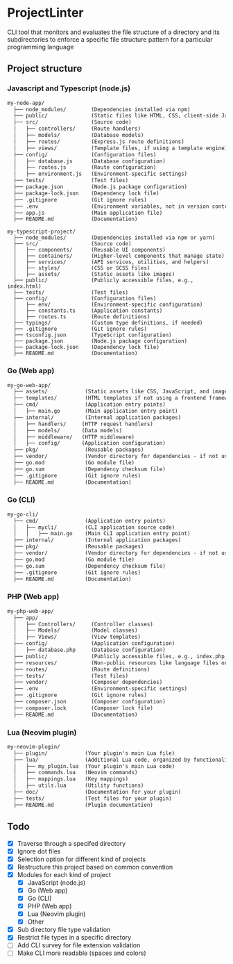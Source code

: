 # ProjectLinter

CLI tool that monitors and evaluates the file structure of a directory and its
subdirectories to enforce a specific file structure pattern for a particular
programming language

## Project structure

### Javascript and Typescript (node.js)

```txt
my-node-app/
  ├── node_modules/        (Dependencies installed via npm)
  ├── public/              (Static files like HTML, CSS, client-side JavaScript)
  ├── src/                 (Source code)
  │   ├── controllers/     (Route handlers)
  │   ├── models/          (Database models)
  │   ├── routes/          (Express.js route definitions)
  │   ├── views/           (Template files, if using a template engine)
  ├── config/              (Configuration files)
  │   ├── database.js      (Database configuration)
  │   ├── routes.js        (Route configuration)
  │   ├── environment.js   (Environment-specific settings)
  ├── tests/               (Test files)
  ├── package.json         (Node.js package configuration)
  ├── package-lock.json    (Dependency lock file)
  ├── .gitignore           (Git ignore rules)
  ├── .env                 (Environment variables, not in version control)
  ├── app.js               (Main application file)
  ├── README.md            (Documentation)

```

```text
my-typescript-project/
  ├── node_modules/        (Dependencies installed via npm or yarn)
  ├── src/                 (Source code)
  │   ├── components/      (Reusable UI components)
  │   ├── containers/      (Higher-level components that manage state)
  │   ├── services/        (API services, utilities, and helpers)
  │   ├── styles/          (CSS or SCSS files)
  │   ├── assets/          (Static assets like images)
  ├── public/              (Publicly accessible files, e.g., index.html)
  ├── tests/               (Test files)
  ├── config/              (Configuration files)
  │   ├── env/             (Environment-specific configuration)
  │   ├── constants.ts     (Application constants)
  │   ├── routes.ts        (Route definitions)
  ├── typings/             (Custom type definitions, if needed)
  ├── .gitignore           (Git ignore rules)
  ├── tsconfig.json        (TypeScript configuration)
  ├── package.json         (Node.js package configuration)
  ├── package-lock.json    (Dependency lock file)
  ├── README.md            (Documentation)

```

### Go (Web app)

```txt
my-go-web-app/
  ├── assets/            (Static assets like CSS, JavaScript, and images)
  ├── templates/         (HTML templates if not using a frontend framework)
  ├── cmd/               (Application entry points)
  │   ├── main.go        (Main application entry point)
  ├── internal/          (Internal application packages)
  │   ├── handlers/     (HTTP request handlers)
  │   ├── models/       (Data models)
  │   ├── middleware/   (HTTP middleware)
  │   ├── config/       (Application configuration)
  ├── pkg/               (Reusable packages)
  ├── vendor/            (Vendor directory for dependencies - if not using Go Modules)
  ├── go.mod             (Go module file)
  ├── go.sum             (Dependency checksum file)
  ├── .gitignore         (Git ignore rules)
  ├── README.md          (Documentation)

```

### Go (CLI)

```txt
my-go-cli/
  ├── cmd/               (Application entry points)
  │   ├── mycli/         (CLI application source code)
  │   │   ├── main.go    (Main CLI application entry point)
  ├── internal/          (Internal application packages)
  ├── pkg/               (Reusable packages)
  ├── vendor/            (Vendor directory for dependencies - if not using Go Modules)
  ├── go.mod             (Go module file)
  ├── go.sum             (Dependency checksum file)
  ├── .gitignore         (Git ignore rules)
  ├── README.md          (Documentation)

```

### PHP (Web app)

```txt
my-php-web-app/
  ├── app/
  │   ├── Controllers/     (Controller classes)
  │   ├── Models/          (Model classes)
  │   ├── Views/           (View templates)
  ├── config/              (Application configuration)
  │   ├── database.php     (Database configuration)
  ├── public/              (Publicly accessible files, e.g., index.php, assets)
  ├── resources/           (Non-public resources like language files or raw assets)
  ├── routes/              (Route definitions)
  ├── tests/               (Test files)
  ├── vendor/              (Composer dependencies)
  ├── .env                 (Environment-specific settings)
  ├── .gitignore           (Git ignore rules)
  ├── composer.json        (Composer configuration)
  ├── composer.lock        (Composer lock file)
  ├── README.md            (Documentation)

```

### Lua (Neovim plugin)

```txt
my-neovim-plugin/
  ├── plugin/            (Your plugin's main Lua file)
  ├── lua/               (Additional Lua code, organized by functionality)
  │   ├── my_plugin.lua  (Your plugin's main Lua code)
  │   ├── commands.lua   (Neovim commands)
  │   ├── mappings.lua   (Key mappings)
  │   ├── utils.lua      (Utility functions)
  ├── doc/               (Documentation for your plugin)
  ├── tests/             (Test files for your plugin)
  ├── README.md          (Plugin documentation)

```

## Todo

- [x] Traverse through a specifed directory
- [x] Ignore dot files
- [x] Selection option for different kind of projects
- [x] Restructure this project based on common convention
- [x] Modules for each kind of project
  - [x] JavaScript (node.js)
  - [x] Go (Web app)
  - [x] Go (CLI)
  - [x] PHP (Web app)
  - [x] Lua (Neovim plugin)
  - [x] Other
- [x] Sub directory file type validation
- [x] Restrict file types in a specific directory
- [ ] Add CLI survey for file extension validation
- [ ] Make CLI more readable (spaces and colors)
